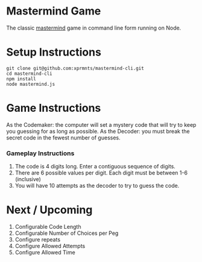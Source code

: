 # Mastermind Game

The classic [mastermind](https://en.wikipedia.org/wiki/Mastermind_%28board_game%29) game in command line form running on Node.

# Setup Instructions

```
git clone git@github.com:xprmnts/mastermind-cli.git
cd mastermind-cli
npm install
node mastermind.js
```

# Game Instructions

As the Codemaker: the computer will set a mystery code that will try to keep you guessing for as long as possible.
As the Decoder: you must break the secret code in the fewest number of guesses.

### Gameplay Instructions

1. The code is 4 digits long. Enter a contiguous sequence of digits.
2. There are 6 possible values per digit. Each digit must be between 1-6 (inclusive)
3. You will have 10 attempts as the decoder to try to guess the code.

# Next / Upcoming

1. Configurable Code Length
2. Configurable Number of Choices per Peg
3. Configure repeats
4. Configure Allowed Attempts
5. Configure Allowed Time
